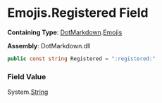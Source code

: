 # Emojis\.Registered Field

**Containing Type**: [DotMarkdown](../../README.md)\.[Emojis](../README.md)

**Assembly**: DotMarkdown\.dll

```csharp
public const string Registered = ":registered:"
```

### Field Value

System\.[String](https://docs.microsoft.com/en-us/dotnet/api/system.string)